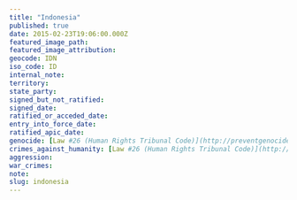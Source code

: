 ```yaml
---
title: "Indonesia"
published: true
date: 2015-02-23T19:06:00.000Z
featured_image_path:
featured_image_attribution:
geocode: IDN
iso_code: ID
internal_note:
territory:
state_party:
signed_but_not_ratified:
signed_date:
ratified_or_acceded_date:
entry_into_force_date:
ratified_apic_date:
genocide: [Law #26 (Human Rights Tribunal Code)](http://preventgenocide.org/id/hukum/genosida-UU26.htm)
crimes_against_humanity: [Law #26 (Human Rights Tribunal Code)](http://preventgenocide.org/id/hukum/genosida-UU26.htm)
aggression:
war_crimes:
note:
slug: indonesia
---
```

